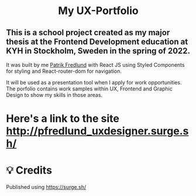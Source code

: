 <h1 align="center">  My UX-Portfolio </h1>

## This is a school project created as my major thesis at the Frontend Development education at KYH in Stockholm, Sweden in the spring of 2022.
It was built by me <a href="https://github.com/patrik-fredlund">Patrik Fredlund</a> with React JS using Styled Components for styling and React-router-dom for navigation.
  
It will be used as a presentation tool when I apply for work opportunities. 
The porfolio contains work samples within UX, Frontend and Graphic Design to show my skills in those areas.


# Here's a link to the site http://pfredlund_uxdesigner.surge.sh/

# :bulb: Credits
Published using https://surge.sh/








